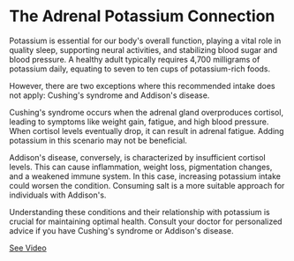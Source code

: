# The Adrenal Potassium Connection

Potassium is essential for our body's overall function, playing a vital role in quality sleep, supporting neural activities, and stabilizing blood sugar and blood pressure. A healthy adult typically requires 4,700 milligrams of potassium daily, equating to seven to ten cups of potassium-rich foods.

However, there are two exceptions where this recommended intake does not apply: Cushing's syndrome and Addison's disease.

Cushing's syndrome occurs when the adrenal gland overproduces cortisol, leading to symptoms like weight gain, fatigue, and high blood pressure. When cortisol levels eventually drop, it can result in adrenal fatigue. Adding potassium in this scenario may not be beneficial.

Addison's disease, conversely, is characterized by insufficient cortisol levels. This can cause inflammation, weight loss, pigmentation changes, and a weakened immune system. In this case, increasing potassium intake could worsen the condition. Consuming salt is a more suitable approach for individuals with Addison's.

Understanding these conditions and their relationship with potassium is crucial for maintaining optimal health. Consult your doctor for personalized advice if you have Cushing's syndrome or Addison's disease.

 [See Video](https://www.youtube.com/embed/AY6UZXPF750)